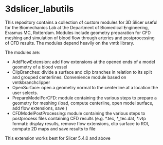 # 3dslicer_labutils
This repository contains a collection of custom modules for 3D Slicer useful for the Biomechanics Lab at the Department of Biomedical Engineering, Erasmus MC, Rotterdam. Modules include geometry preparation for CFD meshing and simulation of blood flow through arteries and postprocessing of CFD results. The modules depend heavily on the vmtk library. 

The modules are:
- AddFlowExtension: add flow extensions at the opened ends of a model geometry of a blood vessel
- ClipBranches: divide a surface and clip branches in relation to its split and grouped centerlines. Convenience module based on vmtkbranchclipper
- OpenSurface: open a geometry normal to the centerline at a location the user selects.
- PrepareModelForCFD: module containing the various steps to prepare a geometry for meshing (load, compute centerline, open model surface, add flow extensions, save )
- CFDModelPostProcessing: module containing the various steps to postprocess files containing CFD results (e.g. *.tec, *_tec.dat, *.vtp format): display results, remove flow extensions, clip surface to ROI, compute 2D maps and save results to file

This extension works best for Slicer 5.4.0 and above
